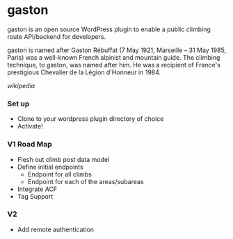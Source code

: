 # gaston

gaston is an open source WordPress plugin to enable a public climbing route API/backend for developers.

gaston is named after Gaston Rébuffat (7 May 1921, Marseille – 31 May 1985, Paris) was a well-known French alpinist and mountain guide. The climbing technique, to gaston, was named after him. He was a recipient of France's prestigious Chevalier de la Légion d'Honneur in 1984.

_wikipedia_

### Set up

* Clone to your wordpress plugin directory of choice
* Activate!

### V1 Road Map

* Flesh out climb post data model
* Define initial endpoints
  * Endpoint for all climbs
  * Endpoint for each of the areas/subareas
* Integrate ACF
* Tag Support

### V2

* Add remote authentication
